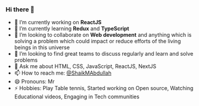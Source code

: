 ### Hi there 👋

<!--
**ShaikMohammadAbdullah/ShaikMohammadAbdullah** is a ✨ _special_ ✨ repository because its `README.md` (this file) appears on your GitHub profile.

Here are some ideas to get you started:

- 🔭 I’m currently working on ...
- 🌱 I’m currently learning ...
- 👯 I’m looking to collaborate on ...
- 🤔 I’m looking for help with ...
- 💬 Ask me about ...
- 📫 How to reach me: ...
- 😄 Pronouns: ...
- ⚡ Fun fact: ...
-->

- 🔭 I’m currently working on **ReactJS**
- 🌱 I’m currently learning **Redux** and **TypeScript**
- 👯 I’m looking to collaborate on **Web development** and anything which is solving a problem which could impact or reduce efforts of the living beings in this universe
- 🤔 I’m looking to find great teams to discuss regularly and learn and solve problems
- 💬 Ask me about HTML, CSS, JavaScript, ReactJS, NextJS
- 📫 How to reach me: [@ShaikMAbdullah](https://twitter.com/ShaikMAbdullah)
- 😄 Pronouns: Mr
- ⚡ Hobbies: Play Table tennis, Started working on Open source, Watching Educational videos, Engaging in Tech communities
